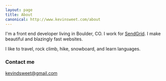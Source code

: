 ```yaml
---
layout: page
title: About
canonical: http://www.kevinsweet.com/about
---
```


I'm a front end developer living in Boulder, CO. I work for [SendGrid](http://sendgrid.com). I make beautiful and blazingly fast websites.

I like to travel, rock climb, hike, snowboard, and learn languages.

### Contact me

[kevindsweet@gmail.com](mailto:kevindsweet@gmail.com)
